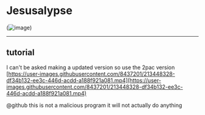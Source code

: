 # Jesusalypse

(![image](https://github.com/user-attachments/assets/c0af329c-34b5-42d7-bcca-1fbdea0a2a71))

------------------------------------------------------------------------------------------------------------------
## tutorial
I can't be asked making a updated version so use the 2pac version
[https://user-images.githubusercontent.com/8437201/213448328-df34b132-ee3c-446d-acdd-a188f921a081.mp4](https://user-images.githubusercontent.com/8437201/213448328-df34b132-ee3c-446d-acdd-a188f921a081.mp4)

@github this is not a malicious program it will not actually do anything 
